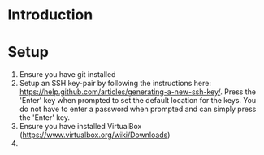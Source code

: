 Introduction
=============

Setup 
=============
1. Ensure you have git installed
2. Setup an SSH key-pair by following the instructions here: https://help.github.com/articles/generating-a-new-ssh-key/. Press the 'Enter' key when prompted to set the default location for the keys. You do not have to enter a password when prompted and can simply press the 'Enter' key.
3. Ensure you have installed VirtualBox (https://www.virtualbox.org/wiki/Downloads)
4. 
